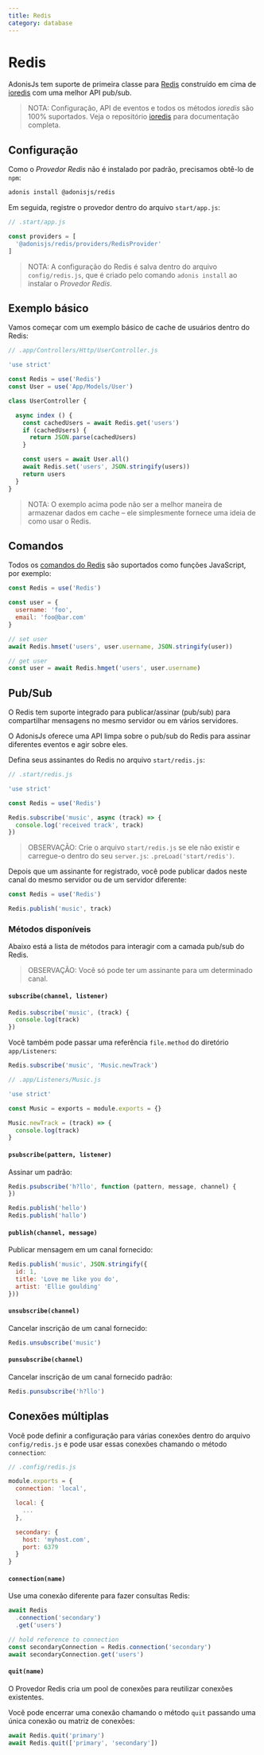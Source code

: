 ```yaml
---
title: Redis
category: database
---
```


# Redis

AdonisJs tem suporte de primeira classe para [Redis](https://redis.io/) construído em cima de [ioredis](https://github.com/luin/ioredis) com uma melhor API pub/sub.

> NOTA: Configuração, API de eventos e todos os métodos *ioredis* são 100% suportados. Veja o repositório [ioredis](https://github.com/luin/ioredis) para documentação completa.

## Configuração
Como o *Provedor Redis* não é instalado por padrão, precisamos obtê-lo de `npm`:

```bash
adonis install @adonisjs/redis
```

Em seguida, registre o provedor dentro do arquivo `start/app.js`:

```js
// .start/app.js

const providers = [
  '@adonisjs/redis/providers/RedisProvider'
]
```

> NOTA: A configuração do Redis é salva dentro do arquivo `config/redis.js`, que é criado pelo comando `adonis install` ao instalar o *Provedor Redis*.

## Exemplo básico
Vamos começar com um exemplo básico de cache de usuários dentro do Redis:

```js
// .app/Controllers/Http/UserController.js

'use strict'

const Redis = use('Redis')
const User = use('App/Models/User')

class UserController {

  async index () {
    const cachedUsers = await Redis.get('users')
    if (cachedUsers) {
      return JSON.parse(cachedUsers)
    }

    const users = await User.all()
    await Redis.set('users', JSON.stringify(users))
    return users
  }
}
```

> NOTA: O exemplo acima pode não ser a melhor maneira de armazenar dados em cache – ele simplesmente fornece uma ideia de como usar o Redis.

## Comandos
Todos os [comandos do Redis](http://redis.io/commands) são suportados como funções JavaScript, por exemplo:

```js
const Redis = use('Redis')

const user = {
  username: 'foo',
  email: 'foo@bar.com'
}

// set user
await Redis.hmset('users', user.username, JSON.stringify(user))

// get user
const user = await Redis.hmget('users', user.username)
```

## Pub/Sub
O Redis tem suporte integrado para publicar/assinar (pub/sub) para compartilhar mensagens no mesmo servidor ou em vários servidores.

O AdonisJs oferece uma API limpa sobre o pub/sub do Redis para assinar diferentes eventos e agir sobre eles.

Defina seus assinantes do Redis no arquivo `start/redis.js`:

```js
// .start/redis.js

'use strict'

const Redis = use('Redis')

Redis.subscribe('music', async (track) => {
  console.log('received track', track)
})
```

> OBSERVAÇÃO: Crie o arquivo `start/redis.js` se ele não existir e carregue-o dentro do seu `server.js`: `.preLoad('start/redis')`.

Depois que um assinante for registrado, você pode publicar dados neste canal do mesmo servidor ou de um servidor diferente:

```js
const Redis = use('Redis')

Redis.publish('music', track)
```

### Métodos disponíveis
Abaixo está a lista de métodos para interagir com a camada pub/sub do Redis.

> OBSERVAÇÃO: Você só pode ter um assinante para um determinado canal.

#### `subscribe(channel, listener)`

```js
Redis.subscribe('music', (track) {
  console.log(track)
})
```

Você também pode passar uma referência `file.method` do diretório `app/Listeners`:

```js
Redis.subscribe('music', 'Music.newTrack')
```

```js
// .app/Listeners/Music.js

'use strict'

const Music = exports = module.exports = {}

Music.newTrack = (track) => {
  console.log(track)
}
```

#### `psubscribe(pattern, listener)`
Assinar um padrão:

```js
Redis.psubscribe('h?llo', function (pattern, message, channel) {
})

Redis.publish('hello')
Redis.publish('hallo')
```

#### `publish(channel, message)`
Publicar mensagem em um canal fornecido:

```js
Redis.publish('music', JSON.stringify({
  id: 1,
  title: 'Love me like you do',
  artist: 'Ellie goulding'
}))
```

#### `unsubscribe(channel)`
Cancelar inscrição de um canal fornecido:

```js
Redis.unsubscribe('music')
```

#### `punsubscribe(channel)`
Cancelar inscrição de um canal fornecido padrão:

```js
Redis.punsubscribe('h?llo')
```

## Conexões múltiplas
Você pode definir a configuração para várias conexões dentro do arquivo `config/redis.js` e pode usar essas conexões chamando o método `connection`:

```js
// .config/redis.js

module.exports = {
  connection: 'local',

  local: {
    ...
  },

  secondary: {
    host: 'myhost.com',
    port: 6379
  }
}
```

#### `connection(name)`
Use uma conexão diferente para fazer consultas Redis:

```js
await Redis
  .connection('secondary')
  .get('users')

// hold reference to connection
const secondaryConnection = Redis.connection('secondary')
await secondaryConnection.get('users')
```

#### `quit(name)`
O Provedor Redis cria um pool de conexões para reutilizar conexões existentes.

Você pode encerrar uma conexão chamando o método `quit` passando uma única conexão ou matriz de conexões:

```js
await Redis.quit('primary')
await Redis.quit(['primary', 'secondary'])
```
